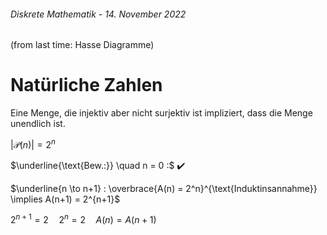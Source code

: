 ###### Diskrete Mathematik - 14. November 2022

(from last time: Hasse Diagramme)

# Natürliche Zahlen

Eine Menge, die injektiv aber nicht surjektiv ist impliziert, dass die Menge unendlich ist.

$|\mathcal{P}(n)| = 2^n$

$\underline{\text{Bew.:}} \quad n = 0 :$ :heavy_check_mark:

$\underline{n \to n+1} : \overbrace{A(n) = 2^n}^{\text{Induktinsannahme}} \implies A(n+1) = 2^{n+1}$

$2^{n+1} = 2 \quad 2^n = 2 \quad A(n) = A(n+1)$
